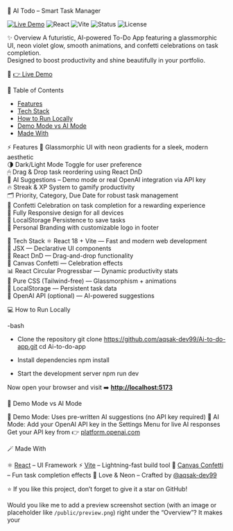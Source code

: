  🌟 AI Todo – Smart Task Manager  

[![Live Demo](https://img.shields.io/badge/Live%20Demo-Visit%20Now-blueviolet?style=for-the-badge)](https://aqsak-dev99.github.io/Ai-to-do-app/)
![React](https://img.shields.io/badge/React-18-blue?style=for-the-badge&logo=react)
![Vite](https://img.shields.io/badge/Vite-Build-yellow?style=for-the-badge&logo=vite)
![Status](https://img.shields.io/badge/Status-Live%20Now-success?style=for-the-badge)
![License](https://img.shields.io/badge/License-MIT-green?style=for-the-badge)



 ✨ Overview
A futuristic, AI-powered To-Do App featuring a glassmorphic UI, neon violet glow, smooth animations, and confetti celebrations on task completion.  
Designed to boost productivity and shine beautifully in your portfolio.  

🔗 [👉 Live Demo](https://aqsak-dev99.github.io/Ai-to-do-app/)  



 🧭 Table of Contents
- [Features](#-features)
- [Tech Stack](#-tech-stack)
- [How to Run Locally](#-how-to-run-locally)
- [Demo Mode vs AI Mode](#-demo-mode-vs-ai-mode)
- [Made With](#-made-with)



 ⚡ Features
 🌌 Glassmorphic UI with neon gradients for a sleek, modern aesthetic  
 🌗 Dark/Light Mode Toggle for user preference  
 🖱 Drag & Drop task reordering using React DnD  
 🤖 AI Suggestions – Demo mode or real OpenAI integration via API key  
 🔥 Streak & XP System to gamify productivity  
 🗂 Priority, Category, Due Date for robust task management  
 🎉 Confetti Celebration on task completion for a rewarding experience  
 📱 Fully Responsive design for all devices  
 💾 LocalStorage Persistence to save tasks  
 💖 Personal Branding with customizable logo in footer  



 🧰 Tech Stack
 ⚛️ React 18 + Vite — Fast and modern web development  
 🧩 JSX — Declarative UI components  
 🧲 React DnD — Drag-and-drop functionality  
 🎇 Canvas Confetti — Celebration effects  
 📊 React Circular Progressbar — Dynamic productivity stats  
 🎨 Pure CSS (Tailwind-free) — Glassmorphism + animations  
 💾 LocalStorage — Persistent task data  
 🤖 OpenAI API (optional) — AI-powered suggestions  



💻 How to Run Locally

-bash
- Clone the repository
git clone https://github.com/aqsak-dev99/Ai-to-do-app.git
cd Ai-to-do-app

- Install dependencies
npm install

- Start the development server
npm run dev


Now open your browser and visit ➡️ **[http://localhost:5173](http://localhost:5173)**



 🧠 Demo Mode vs AI Mode

 🧩 Demo Mode: Uses pre-written AI suggestions (no API key required)
 🔑 AI Mode: Add your OpenAI API key in the Settings Menu for live AI responses
  Get your API key from 👉 [platform.openai.com](https://platform.openai.com/)



 🪄 Made With

 ⚛️ [React](https://reactjs.org/) – UI Framework
 ⚡ [Vite](https://vitejs.dev/) – Lightning-fast build tool
 🎉 [Canvas Confetti](https://www.npmjs.com/package/canvas-confetti) – Fun task completion effects
 💜 Love & Neon – Crafted by [@aqsak-dev99](https://github.com/aqsak-dev99)



⭐ If you like this project, don’t forget to give it a star on GitHub!





Would you like me to add a preview screenshot section (with an image or placeholder like `/public/preview.png`) right under the “Overview”? It makes your 


